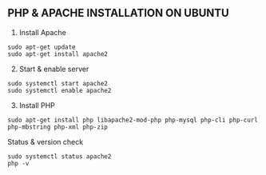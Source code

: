 ## PHP & APACHE INSTALLATION ON UBUNTU

1. Install Apache
```
sudo apt-get update
sudo apt-get install apache2
```

2. Start & enable server
```
sudo systemctl start apache2
sudo systemctl enable apache2
```
3. Install PHP
```
sudo apt-get install php libapache2-mod-php php-mysql php-cli php-curl php-mbstring php-xml php-zip
```

Status & version check
```
sudo systemctl status apache2
php -v
```


